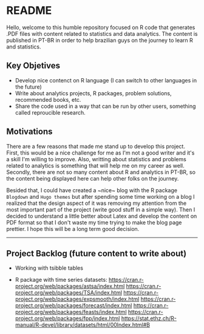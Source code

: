 # README

Hello, welcome to this humble repository focused on R code that generates
.PDF files with content related to statistics and data analytics. The content
is published in PT-BR in order to help brazilian guys on the journey to learn
R and statistics.

## Key Objetives

* Develop nice contenct on R language (I can switch to other languages in the future)
* Write about analytics projects, R packages, problem solutions, recommended books, etc.
* Share the code used in a way that can be run by other users, something called reproucible research.


## Motivations
There are a few reasons that made me stand up to develop this project. First, this would
be a nice challenge for me as I'm not a good writer and it's a skill I'm willing to improve.
Also, writting about statistics and problems related to analytics is something that will
help me on my career as well. Secondly, there are not so many content about R and
analytics in PT-BR, so the content being displayed here can help other folks on the
journey.

Besided that, I could have created a ~nice~ blog with the R package ```Blogdown``` and ```Hugo themes```
but after spending some time working on a blog I realized that the design aspect of it was removing
my attention from the most important part of the project (write good stuff in a simple way). Then
I decided to understand a little better about Latex and develop the content on PDF format so that
I don't waste my time trying to make the blog page prettier. I hope this will be a long term good decision.

-------------------------------------------------------------------------------

## Project Backlog (future content to write about)

* Working with tsibble tables

* R package with time series datasets:
https://cran.r-project.org/web/packages/astsa/index.html
https://cran.r-project.org/web/packages/TSA/index.html
https://cran.r-project.org/web/packages/expsmooth/index.html
https://cran.r-project.org/web/packages/forecast/index.html
https://cran.r-project.org/web/packages/feasts/index.html
https://cran.r-project.org/web/packages/fpp/index.html
https://stat.ethz.ch/R-manual/R-devel/library/datasets/html/00Index.html#B
